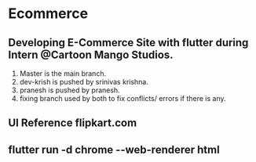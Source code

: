 # Ecommerce

## Developing E-Commerce Site with flutter during Intern @Cartoon Mango Studios.


1. Master is the main branch.
2. dev-krish is pushed by srinivas krishna.
3. pranesh is pushed by pranesh.
4. fixing branch used by both to fix conflicts/ errors if there is any.

   
## UI Reference flipkart.com

## flutter run -d chrome --web-renderer html
